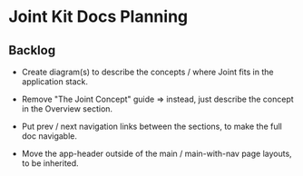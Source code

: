 # Joint Kit Docs Planning


## Backlog

* Create diagram(s) to describe the concepts / where Joint fits in the application stack.

* Remove "The Joint Concept" guide => instead, just describe the concept in the Overview section.

* Put prev / next navigation links between the sections, to make the full doc navigable.

* Move the app-header outside of the main / main-with-nav page layouts, to be inherited.
